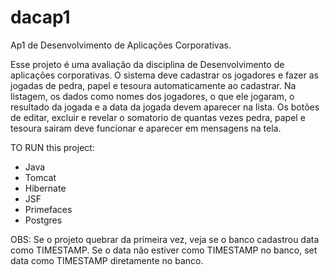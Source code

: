 # dacap1
Ap1 de Desenvolvimento de Aplicações Corporativas.

Esse projeto é uma avaliação da disciplina de Desenvolvimento de aplicações corporativas.
O sistema deve cadastrar os jogadores e fazer as jogadas de pedra, papel e tesoura automaticamente ao cadastrar.
Na listagem, os dados como nomes dos jogadores, o que ele jogaram, o resultado da jogada e a data da jogada devem aparecer na lista.
Os botões de editar, excluir e revelar o somatorio de quantas vezes pedra, papel e tesoura sairam deve funcionar e aparecer em mensagens na tela.

TO RUN this project:
- Java
- Tomcat
- Hibernate
- JSF
- Primefaces
- Postgres

OBS: Se o projeto quebrar da primeira vez, veja se o banco cadastrou data como TIMESTAMP.
Se o data não estiver como TIMESTAMP no banco, set data como TIMESTAMP diretamente no banco.
